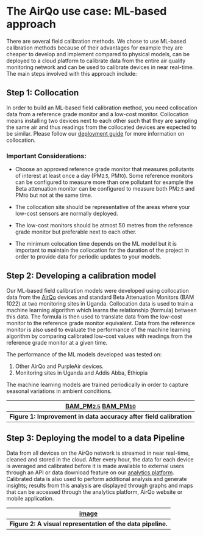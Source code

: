 # The AirQo use case: ML-based approach

There are several field calibration methods. We chose to use ML-based calibration methods because of their advantages for example they are cheaper to develop and implement compared to physical models, can be deployed to a cloud platform to calibrate data from the entire air quality monitoring network and can be used to calibrate devices in near real-time. The main steps involved with this approach include:

## Step 1: Collocation

In order to build an ML-based field calibration method, you need collocation data from a reference grade monitor and a low-cost monitor. Collocation means installing two devices next to each other such that they are sampling the same air and thus readings from the collocated devices are expected to be similar. Please follow our [deployment guide](https://docs.google.com/document/d/1DVcb84o8u-Kmdjm6Nn-9wJPB1BdcB82Esa5vw3MARyI/edit#heading=h.sznn7whwrjbm) for more information on collocation.

### Important Considerations:

- Choose an approved reference grade monitor that measures pollutants of interest at least once a day (PM<small>2.5</small>, PM<small>10</small>). Some reference monitors can be configured to measure more than one pollutant for example the Beta attenuation monitor can be configured to measure both PM<small>2.5</small> and PM<small>10</small> but not at the same time.

- The collocation site should be representative of the areas where your low-cost sensors are normally deployed.

- The low-cost monitors should be atmost 50 metres from the reference grade monitor but preferable next to each other.

- The minimum colocation time depends on the ML model but it is important to maintain the collocation for the duration of the project in order to provide data for periodic updates to your models.

## Step 2: Developing a calibration model

Our ML-based field calibration models were developed using collocation data from the [AirQo](https://airqo.africa/) devices and standard Beta Attenuation Monitors (BAM 1022) at two monitoring sites in Uganda. Collocation data is used to train a machine learning algorithm which learns the relationship (formula) between this data. The formula is then used to translate data from the low-cost monitor to the reference grade monitor equivalent. Data from the reference monitor is also used to evaluate the performance of the machine learning algorithm by comparing calibrated low-cost values with readings from the reference grade monitor at a given time.

The performance of the ML models developed was tested on:

1. Other AirQo and PurpleAir devices.
2. Monitoring sites in Uganda and Addis Abba, Ethiopia

The machine learning models are trained periodically in order to capture seasonal variations in ambient conditions.

| [BAM_PM<small>2.5</small>](../_media/) [BAM_PM<small>10</small>](../_media/) |
| :--------------------------------------------------------------------------: |
|    <b>Figure 1: Improvement in data accuracy after field calibration</b>     |

## Step 3: Deploying the model to a data Pipeline

Data from all devices on the AirQo network is streamed in near real-time, cleaned and stored in the cloud. After every hour, the data for each device is averaged and calibrated before it is made available to external users through an API or data download feature on our [analytics platform](https://platform.airqo.net/dashboard). Calibrated data is also used to perform additional analysis and generate insights; results from this analysis are displayed through graphs and maps that can be accessed through the analytics platform, AirQo website or mobile application.

|                      [image](../_media/)                       |
| :------------------------------------------------------------: |
| <b>Figure 2: A visual representation of the data pipeline.</b> |
